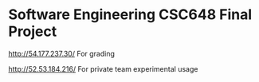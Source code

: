# Software Engineering CSC648 Final Project

http://54.177.237.30/ For grading

http://52.53.184.216/ For private team experimental usage

